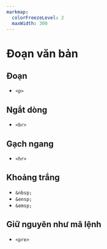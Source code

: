 ```yaml
---
markmap:
  colorFreezeLevel: 2
  maxWidth: 300
---
```


# Đoạn văn bản

## Đoạn
  - `<p>`
## Ngắt dòng
  - `<br>`
## Gạch ngang
  - `<hr>`
## Khoảng trắng
  - `&nbsp;`
  - `&ensp;`
  - `&emsp;`  
## Giữ nguyên như mã lệnh
  - `<pre>`
